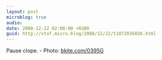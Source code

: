 ```yaml
---
layout: post
microblog: true
audio: 
date: 2008-12-22 02:00:00 +0200
guid: http://xtof.micro.blog/2008/12/22/t1072036036.html
---
```

Pause clope.  - Photo: [bkite.com/0395G](http://bkite.com/0395G)
